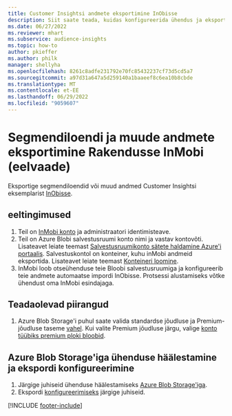 ```yaml
---
title: Customer Insightsi andmete eksportimine InObisse
description: Siit saate teada, kuidas konfigureerida ühendus ja eksportida InMobisse.
ms.date: 06/27/2022
ms.reviewer: mhart
ms.subservice: audience-insights
ms.topic: how-to
author: pkieffer
ms.author: philk
manager: shellyha
ms.openlocfilehash: 8261c8adfe231792e70fc85432237cf73d5cd5a7
ms.sourcegitcommit: a97d31a647a5d259140a1baaeef8c6ea10b8cbde
ms.translationtype: MT
ms.contentlocale: et-EE
ms.lasthandoff: 06/29/2022
ms.locfileid: "9059607"
---
```

# <a name="export-segment-list-and-other-data-to-inmobi-preview"></a>Segmendiloendi ja muude andmete eksportimine Rakendusse InMobi (eelvaade)

Eksportige segmendiloendid või muud andmed Customer Insightsi eksemplarist [InObisse](https://www.inmobi.com/).

## <a name="prerequisites"></a>eeltingimused

1. Teil on [InMobi konto](https://www.inmobi.com/) ja administraatori identimisteave.
1. Teil on Azure Blobi salvestusruumi konto nimi ja vastav kontovõti. Lisateavet leiate teemast [Salvestusruumikonto sätete haldamine Azure'i portaalis](/azure/storage/common/storage-account-manage). Salvestuskontol on konteiner, kuhu inMobi andmeid eksportida. Lisateavet leiate teemast [Konteineri loomine](/azure/storage/blobs/storage-quickstart-blobs-portal#create-a-container).
1. InMobi loob otseühenduse teie Bloobi salvestusruumiga ja konfigureerib teie andmete automaatse impordi InObisse. Protsessi alustamiseks võtke ühendust oma InMobi esindajaga.

## <a name="known-limitations"></a>Teadaolevad piirangud

1. Azure Blob Storage'i puhul saate valida standardse jõudluse ja Premium-jõudluse taseme [vahel](/azure/storage/blobs/storage-blob-performance-tiers). Kui valite Premium jõudluse järgu, valige [konto tüübiks premium ploki bloobid](/azure/storage/common/storage-account-overview#types-of-storage-accounts).

## <a name="set-up-the-connection-to-azure-blob-storage-and-configure-an-export"></a>Azure Blob Storage'iga ühenduse häälestamine ja ekspordi konfigureerimine

1. Järgige juhiseid ühenduse häälestamiseks [Azure Blob Storage'iga](export-azure-blob-storage.md).
2. Ekspordi [konfigureerimiseks](export-azure-blob-storage.md#configure-an-export) järgige juhiseid.

[!INCLUDE [footer-include](includes/footer-banner.md)]

